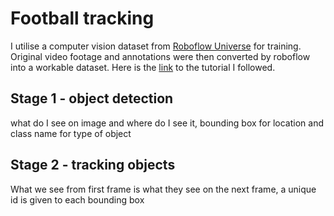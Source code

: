 # Football tracking

I utilise a computer vision dataset from [Roboflow Universe](https://universe.roboflow.com/) for training. Original video footage and annotations were then converted by roboflow into a workable dataset. Here is the [link](https://github.com/roboflow/notebooks/blob/main/notebooks/how-to-track-football-players.ipynb) to the tutorial I followed.

## Stage 1 - object detection

what do I see on image and where do I see it, bounding box for location and class name for type of object

## Stage 2 - tracking objects

What we see from first frame is what they see on the next frame, a unique id is given to each bounding box
